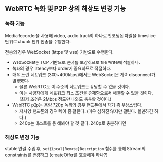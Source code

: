 ## WebRTC 녹화 및 P2P 상의 해상도 변경 기능

### 녹화 기능

MediaRecorder을 사용해 video, audio track이 하나로 인코딩된 파일을 timeslice 단위로 chunk 단위 전송을 수행한다.

전송의 경우 WebSocket (https 및 wss) 기반으로 수행한다.

- WebSocket은 TCP 기반으로 순서를 보장하므로 file write에 적절하다.
- 녹화의 경우 latency보다 order가 중요하므로 적절하다.
- 매우 느린 네트워크 (300~400kbps)에서는 WebSocket은 계속 disconnect가 발생했다.
  - 물론 WebRTC도 이 수준의 네트워크는 감당할 수 없을 것이다.
  - 이는 사용자에게 네트워크 최소 조건을 강제함으로써 해결할 수 있을 것이다. (최저 조건은 2Mbps 정도만 나와도 충분할 것이다.)
- WebRTC p2p는 용량 720p 녹화의 경우 핸드폰에서 하기 좀 부담스럽다.
  - 저사양 핸드폰의 경우 렉이 좀 걸린다. (매우 심하진 않지만 걸린다. 볼만하긴 하다.)
  - 240p는 테스트를 좀 해봐야 할 것 같다. 240p로 충분하다면

### 해상도 변경 기능

stable 연결 수립 후, `set{Local|Remote}Description` 함수를 통해 Stream의 constraints를 변경하고 (createOffer를 호출해야 하나?)
